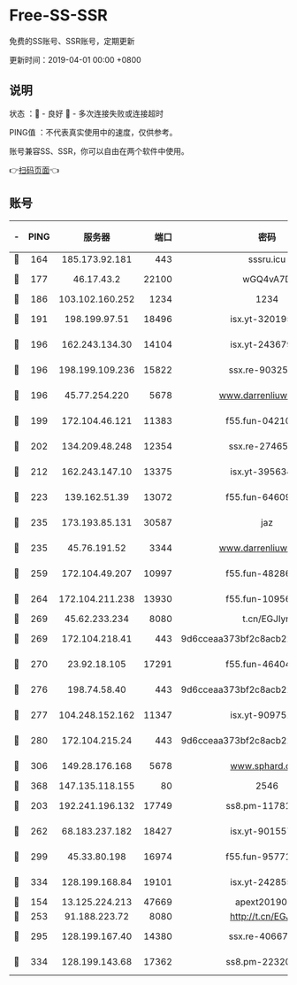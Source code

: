 # Free-SS-SSR

免费的SS账号、SSR账号，定期更新

更新时间：2019-04-01 00:00 +0800

## 说明

状态     ：🙂 - 良好 🙁 - 多次连接失败或连接超时

PING值   ：不代表真实使用中的速度，仅供参考。

账号兼容SS、SSR，你可以自由在两个软件中使用。

👉[扫码页面](https://liesauer.github.io/Free-SS-SSR/)👈

## 账号

|-|PING|服务器|端口|密码|加密方式|区域|
|:----:|:----:|:-----:|-----:|:----:|:----:|:----:|
|🙂|164|185.173.92.181|443|sssru.icu|rc4-md5|RU|
|🙂|177|46.17.43.2|22100|wGQ4vA7D|aes-256-gcm|RU|
|🙂|186|103.102.160.252|1234|1234|rc4-md5|JP|
|🙂|191|198.199.97.51|18496|isx.yt-32019519|aes-256-cfb|US|
|🙂|196|162.243.134.30|14104|isx.yt-24367948|aes-256-cfb|US|
|🙂|196|198.199.109.236|15822|ssx.re-90325864|aes-256-cfb|US|
|🙂|196|45.77.254.220|5678|www.darrenliuwei.com|aes-256-cfb|SG|
|🙂|199|172.104.46.121|11383|f55.fun-04210255|aes-256-cfb|SG|
|🙂|202|134.209.48.248|12354|ssx.re-27465668|aes-256-cfb|US|
|🙂|212|162.243.147.10|13375|isx.yt-39563486|aes-256-cfb|US|
|🙂|223|139.162.51.39|13072|f55.fun-64609790|aes-256-cfb|SG|
|🙂|235|173.193.85.131|30587|jaz|aes-256-cfb|US|
|🙂|235|45.76.191.52|3344|www.darrenliuwei.com|aes-256-cfb|JP|
|🙂|259|172.104.49.207|10997|f55.fun-48286538|aes-256-cfb|SG|
|🙂|264|172.104.211.238|13930|f55.fun-10956587|aes-256-cfb|US|
|🙂|269|45.62.233.234|8080|t.cn/EGJIyrl|rc4-md5|CA|
|🙂|269|172.104.218.41|443|9d6cceaa373bf2c8acb22e60b6a58be6|aes-256-cfb|US|
|🙂|270|23.92.18.105|17291|f55.fun-46404698|aes-256-cfb|US|
|🙂|276|198.74.58.40|443|9d6cceaa373bf2c8acb22e60b6a58be6|aes-256-cfb|US|
|🙂|277|104.248.152.162|11347|isx.yt-90975139|aes-256-cfb|SG|
|🙂|280|172.104.215.24|443|9d6cceaa373bf2c8acb22e60b6a58be6|aes-256-cfb|US|
|🙂|306|149.28.176.168|5678|www.sphard.com|aes-256-cfb|AU|
|🙂|368|147.135.118.155|80|2546|chacha20|US|
|🙂|203|192.241.196.132|17749|ss8.pm-11781750|aes-256-cfb|US|
|🙂|262|68.183.237.182|18427|isx.yt-90155746|aes-256-cfb|SG|
|🙂|299|45.33.80.198|16974|f55.fun-95771159|aes-256-cfb|US|
|🙂|334|128.199.168.84|19101|isx.yt-24285595|aes-256-cfb|SG|
|🙁|154|13.125.224.213|47669|apext2019001|chacha20|KR|
|🙁|253|91.188.223.72|8080|http://t.cn/EGJIyrl|rc4-md5|RU|
|🙁|295|128.199.167.40|14380|ssx.re-40667368|aes-256-cfb|SG|
|🙁|334|128.199.143.68|17362|ss8.pm-22320506|aes-256-cfb|SG|
